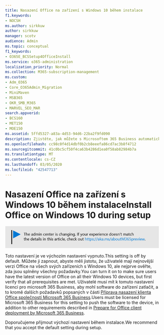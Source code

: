 ```yaml
---
title: Nasazení Office na zařízení s Windows 10 během instalace
f1.keywords:
- NOCSH
ms.author: sirkkuw
author: sirkkuw
manager: scotv
audience: Admin
ms.topic: conceptual
f1_keywords:
- O365E_BCSSetup4OfficeInstall
ms.service: o365-administration
localization_priority: Normal
ms.collection: M365-subscription-management
ms.custom:
- Adm_O365
- Core_O365Admin_Migration
- MiniMaven
- MSB365
- OKR_SMB_M365
- MARVEL_SEO_MAR
search.appverid:
- BCS160
- MET150
- MOE150
ms.assetid: 5ffd5327-a83a-4d53-94d6-22ba2f9fd090
description: Zjistěte, jak můžete s Microsoftem 365 Business automaticky zajistit, aby uživatelé měli nejnovější verzi Office na všech svých zařízeních s Windows 10.
ms.openlocfilehash: cc98c0f4d14dbf0b2cb8eeefa86cd7ac3b8f4712
ms.sourcegitcommit: 41c0bc5cf50f4ca63b4286d1ea0f58ab82984b7a
ms.translationtype: MT
ms.contentlocale: cs-CZ
ms.lasthandoff: 03/05/2020
ms.locfileid: "42547713"
---
```

# <a name="install-office-on-windows-10-during-setup"></a><span data-ttu-id="5795b-103">Nasazení Office na zařízení s Windows 10 během instalace</span><span class="sxs-lookup"><span data-stu-id="5795b-103">Install Office on Windows 10 during setup</span></span>

![Banner, který https://aka.ms/aboutM365previewpřejděte na .](../media/m365admincenterchanging.png)

<span data-ttu-id="5795b-105">Toto nastavení je ve výchozím nastavení vypnuto.</span><span class="sxs-lookup"><span data-stu-id="5795b-105">This setting is off by default.</span></span> <span data-ttu-id="5795b-106">Můžete ji zapnout, abyste měli jistotu, že uživatelé mají nejnovější verzi Office na všech svých zařízeních s Windows 10, ale nejprve ověřte, zda jsou splněny všechny požadavky.</span><span class="sxs-lookup"><span data-stu-id="5795b-106">You can turn it on to make sure users have the latest version of Office on all their Windows 10 devices, but first verify that all prerequisites are met.</span></span> <span data-ttu-id="5795b-107">Uživatelé musí mít k tomuto nastavení licenci pro microsoft 365 Business, aby mohl software do zařízení zatlačit, a to kromě dalších požadavků popsaných v části [Příprava nasazení klienta Office společností Microsoft 365 Business](prepare-for-office-client-deployment.md).</span><span class="sxs-lookup"><span data-stu-id="5795b-107">Users must be licensed for Microsoft 365 Business for this setting to push the software to the device, in addition to other requirements described in [Prepare for Office client deployment by Microsoft 365 Business](prepare-for-office-client-deployment.md).</span></span>
  
<span data-ttu-id="5795b-108">Doporučujeme přijmout výchozí nastavení během instalace.</span><span class="sxs-lookup"><span data-stu-id="5795b-108">We recommend that you accept the default setting during setup.</span></span>
